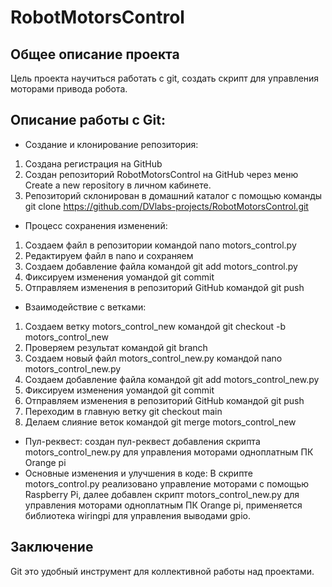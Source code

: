 # RobotMotorsControl
## Общее описание проекта 
Цель проекта научиться работать с git, создать скрипт для управления моторами привода робота.
## Описание работы с Git:
* Создание и клонирование репозитория:
1. Создана регистрация на GitHub
2. Создан репозиторий RobotMotorsControl на GitHub через меню Create a new repository в личном кабинете. 
3. Репозиторий склонирован в домашний каталог с помощью команды git clone https://github.com/DVlabs-projects/RobotMotorsControl.git
* Процесс сохранения изменений:
1. Создаем файл в репозитории командой nano motors_control.py
2. Редактируем файл в nano и сохраняем
3. Создаем добавление файла командой git add motors_control.py
4. Фиксируем изменения уомандой git commit
5. Отправляем изменения в репозиторий GitHub командой git push 
* Взаимодействие с ветками:
1. Создаем ветку motors_control_new командой git checkout -b motors_control_new
2. Проверяем результат командой git branch
3. Создаем новый файл motors_control_new.py командой nano motors_control_new.py
4. Создаем добавление файла командой git add motors_control_new.py 
5. Фиксируем изменения уомандой git commit
6. Отправляем изменения в репозиторий GitHub командой git push
7. Переходим в главную ветку git checkout main
8. Делаем слияние веток командой git merge motors_control_new
* Пул-реквест: создан пул-реквест добавления скрипта motors_control_new.py для управления моторами одноплатным ПК Orange pi
* Основные изменения и улучшения в коде: В скрипте motors_control.py реализовано управление моторами с помощью Raspberry Pi, 
 далее добавлен скрипт motors_control_new.py для управления моторами одноплатным ПК Orange pi, применяется библиотека wiringpi 
 для управления выводами gpio.

## Заключение
 Git это удобный инструмент для коллективной работы над проектами.
